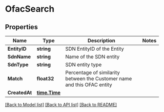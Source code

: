 # OfacSearch

## Properties

Name | Type | Description | Notes
------------ | ------------- | ------------- | -------------
**EntityID** | **string** | SDN EntityID of the Entity | 
**SdnName** | **string** | Name of the SDN entity | 
**SdnType** | **string** | SDN entity type | 
**Match** | **float32** | Percentage of similarity between the Customer name and this OFAC entity | 
**CreatedAt** | [**time.Time**](time.Time.md) |  | 

[[Back to Model list]](../README.md#documentation-for-models) [[Back to API list]](../README.md#documentation-for-api-endpoints) [[Back to README]](../README.md)



